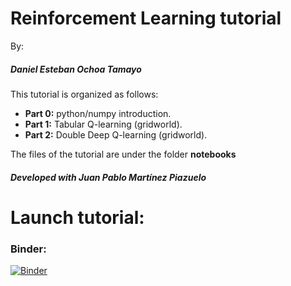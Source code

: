 # Reinforcement Learning tutorial
By:
##### Daniel Esteban Ochoa Tamayo

This tutorial is organized as follows:
* **Part 0:** python/numpy introduction.
* **Part 1:** Tabular Q-learning (gridworld).
* **Part 2:** Double Deep Q-learning (gridworld).

The files of the tutorial are under the folder **notebooks**

##### Developed with Juan Pablo Martínez Piazuelo
# Launch tutorial:

### Binder:
[![Binder](https://mybinder.org/badge.svg)](https://mybinder.org/v2/gh/deot95/RL-tutorial/master)
